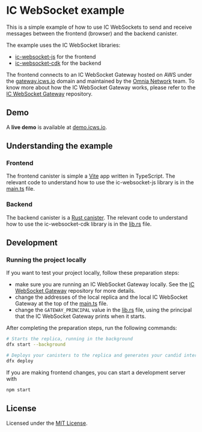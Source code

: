 # IC WebSocket example

This is a simple example of how to use IC WebSockets to send and receive messages between the frontend (browser) and the backend canister.

The example uses the IC WebSocket libraries:
- [ic-websocket-js](https://github.com/omnia-network/ic-websocket-sdk-js) for the frontend
- [ic-websocket-cdk](https://github.com/omnia-network/ic-websocket-cdk-rs) for the backend

The frontend connects to an IC WebSocket Gateway hosted on AWS under the [gateway.icws.io](wss://gateway.icws.io) domain and maintained by the [Omnia Network](https://github.com/omnia-network) team. To know more about how the IC WebSocket Gateway works, please refer to the [IC WebSocket Gateway](https://github.com/omnia-network/ic-websocket-gateway) repository.

## Demo

A **live demo** is available at [demo.icws.io](https://demo.icws.io).

## Understanding the example

### Frontend

The frontend canister is simple a [Vite](https://vitejs.dev/) app written in TypeScript. The relevant code to understand how to use the ic-websocket-js library is in the [main.ts](src/ic_websocket_example_frontend/src/main.ts) file.

### Backend

The backend canister is a [Rust canister](https://internetcomputer.org/docs/current/developer-docs/backend/rust). The relevant code to understand how to use the ic-websocket-cdk library is in the [lib.rs](src/ic_websocket_example_backend/src/lib.rs) file.

## Development

### Running the project locally

If you want to test your project locally, follow these preparation steps:
- make sure you are running an IC WebSocket Gateway locally. See the [IC WebSocket Gateway](https://github.com/omnia-network/ic-websocket-gateway) repository for more details.
- change the addresses of the local replica and the local IC WebSocket Gateway at the top of the [main.ts](src/ic_websocket_example_frontend/src/main.ts) file.
- change the `GATEWAY_PRINCIPAL` value in the [lib.rs](src/ic_websocket_example_backend/src/lib.rs) file, using the principal that the IC WebSocket Gateway prints when it starts.

After completing the preparation steps, run the following commands:

```bash
# Starts the replica, running in the background
dfx start --background

# Deploys your canisters to the replica and generates your candid interface
dfx deploy
```

If you are making frontend changes, you can start a development server with

```bash
npm start
```

## License

Licensed under the [MIT License](./LICENSE).
